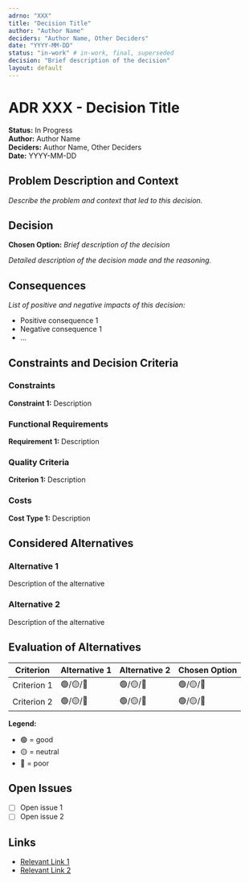 ```yaml
---
adrno: "XXX"
title: "Decision Title"
author: "Author Name"
deciders: "Author Name, Other Deciders"
date: "YYYY-MM-DD"
status: "in-work" # in-work, final, superseded
decision: "Brief description of the decision"
layout: default
---
```


# ADR XXX - Decision Title

**Status:** In Progress  
**Author:** Author Name  
**Deciders:** Author Name, Other Deciders  
**Date:** YYYY-MM-DD  

## Problem Description and Context

_Describe the problem and context that led to this decision._

## Decision

**Chosen Option:** *Brief description of the decision*

_Detailed description of the decision made and the reasoning._

## Consequences

_List of positive and negative impacts of this decision:_

* Positive consequence 1
* Negative consequence 1
* ...

## Constraints and Decision Criteria

### Constraints

**Constraint 1:** Description

### Functional Requirements

**Requirement 1:** Description

### Quality Criteria

**Criterion 1:** Description

### Costs

**Cost Type 1:** Description

## Considered Alternatives

### Alternative 1

Description of the alternative

### Alternative 2

Description of the alternative

## Evaluation of Alternatives

| Criterion | Alternative 1 | Alternative 2 | Chosen Option |
|-----------|---------------|---------------|---------------|
| Criterion 1 | 🟢/🟡/🔴 | 🟢/🟡/🔴 | 🟢/🟡/🔴 |
| Criterion 2 | 🟢/🟡/🔴 | 🟢/🟡/🔴 | 🟢/🟡/🔴 |

**Legend:**
- 🟢 = good
- 🟡 = neutral
- 🔴 = poor

## Open Issues

- [ ] Open issue 1
- [ ] Open issue 2

## Links

* [Relevant Link 1](URL)
* [Relevant Link 2](URL)